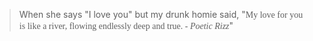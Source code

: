 > When she says "I love you" but my drunk homie said, "<span style='font-family: cursive;'>My love for you is like a river, flowing endlessly deep and true.</span><span style='font-family: Old English Text MT; font-style: italic;'> - Poetic Rizz</span>"
